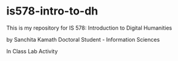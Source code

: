# is578-intro-to-dh

This is my repository for IS 578: Introduction to Digital Humanities

by 
Sanchita Kamath
Doctoral Student - Information Sciences


In Class Lab Activity
